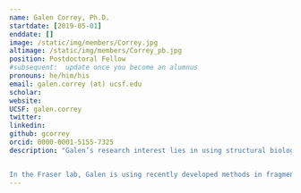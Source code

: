 ```yaml
---
name: Galen Correy, Ph.D.
startdate: [2019-05-01]
enddate: []
image: /static/img/members/Correy.jpg
altimage: /static/img/members/Correy_pb.jpg
position: Postdoctoral Fellow
#subsequent:  update once you become an alumnus
pronouns: he/him/his
email: galen.correy (at) ucsf.edu
scholar:
website:
UCSF: galen.correy
twitter:
linkedin:
github: gcorrey
orcid: 0000-0001-5155-7325
description: "Galen’s research interest lies in using structural biology to tackle problems in protein engineering and drug design. He earned his Ph.D. from the Australian National University, where he worked with [Dr. Colin Jackson](https://chemistry.anu.edu.au/people/academics/prof-colin-jackson) on the structure, function and evolution of insect enzymes that detoxify organophosphate nerve agents.


In the Fraser lab, Galen is using recently developed methods in fragment-based drug discovery to guide the design of new inhibitors of an emerging anti-cancer therapeutic target."
---
```

